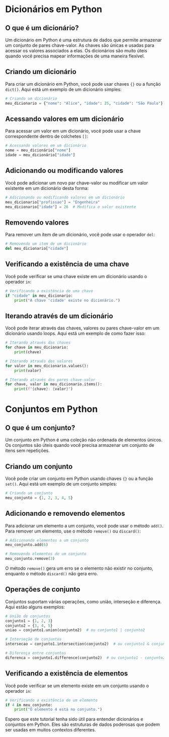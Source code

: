 

# Dicionários em Python

## O que é um dicionário?

Um dicionário em Python é uma estrutura de dados que permite armazenar um conjunto de pares chave-valor. As chaves são únicas e usadas para acessar os valores associados a elas. Os dicionários são muito úteis quando você precisa mapear informações de uma maneira flexível.

## Criando um dicionário

Para criar um dicionário em Python, você pode usar chaves `{}` ou a função `dict()`. Aqui está um exemplo de um dicionário simples:

```python
# Criando um dicionário
meu_dicionario = {"nome": "Alice", "idade": 25, "cidade": "São Paulo"}
```

## Acessando valores em um dicionário

Para acessar um valor em um dicionário, você pode usar a chave correspondente dentro de colchetes `[]`:

```python
# Acessando valores em um dicionário
nome = meu_dicionário["nome"]
idade = meu_dicionário["idade"]
```

## Adicionando ou modificando valores

Você pode adicionar um novo par chave-valor ou modificar um valor existente em um dicionário desta forma:

```python
# Adicionando ou modificando valores em um dicionário
meu_dicionario["profissao"] = "Engenheira"
meu_dicionario["idade"] = 26  # Modifica o valor existente
```

## Removendo valores

Para remover um item de um dicionário, você pode usar o operador `del`:

```python
# Removendo um item de um dicionário
del meu_dicionario["cidade"]
```

## Verificando a existência de uma chave

Você pode verificar se uma chave existe em um dicionário usando o operador `in`:

```python
# Verificando a existência de uma chave
if "cidade" in meu_dicionario:
    print("A chave 'cidade' existe no dicionário.")
```

## Iterando através de um dicionário

Você pode iterar através das chaves, valores ou pares chave-valor em um dicionário usando loops. Aqui está um exemplo de como fazer isso:

```python
# Iterando através das chaves
for chave in meu_dicionario:
    print(chave)

# Iterando através dos valores
for valor in meu_dicionario.values():
    print(valor)

# Iterando através dos pares chave-valor
for chave, valor in meu_dicionario.items():
    print(f"{chave}: {valor}")
```

# Conjuntos em Python

## O que é um conjunto?

Um conjunto em Python é uma coleção não ordenada de elementos únicos. Os conjuntos são úteis quando você precisa armazenar um conjunto de itens sem repetições.

## Criando um conjunto

Você pode criar um conjunto em Python usando chaves `{}` ou a função `set()`. Aqui está um exemplo de um conjunto simples:

```python
# Criando um conjunto
meu_conjunto = {1, 2, 3, 4, 5}
```

## Adicionando e removendo elementos

Para adicionar um elemento a um conjunto, você pode usar o método `add()`. Para remover um elemento, use o método `remove()` ou `discard()`:

```python
# Adicionando elementos a um conjunto
meu_conjunto.add(6)

# Removendo elementos de um conjunto
meu_conjunto.remove(3)
```

O método `remove()` gera um erro se o elemento não existir no conjunto, enquanto o método `discard()` não gera erro.

## Operações de conjunto

Conjuntos suportam várias operações, como união, interseção e diferença. Aqui estão alguns exemplos:

```python
# União de conjuntos
conjunto1 = {1, 2, 3}
conjunto2 = {3, 4, 5}
uniao = conjunto1.union(conjunto2)  # ou conjunto1 | conjunto2

# Interseção de conjuntos
intersecao = conjunto1.intersection(conjunto2)  # ou conjunto1 & conjunto2

# Diferença entre conjuntos
diferenca = conjunto1.difference(conjunto2)  # ou conjunto1 - conjunto2
```

## Verificando a existência de elementos

Você pode verificar se um elemento existe em um conjunto usando o operador `in`:

```python
# Verificando a existência de um elemento
if 4 in meu_conjunto:
    print("O elemento 4 está no conjunto.")
```

Espero que este tutorial tenha sido útil para entender dicionários e conjuntos em Python. Eles são estruturas de dados poderosas que podem ser usadas em muitos contextos diferentes.